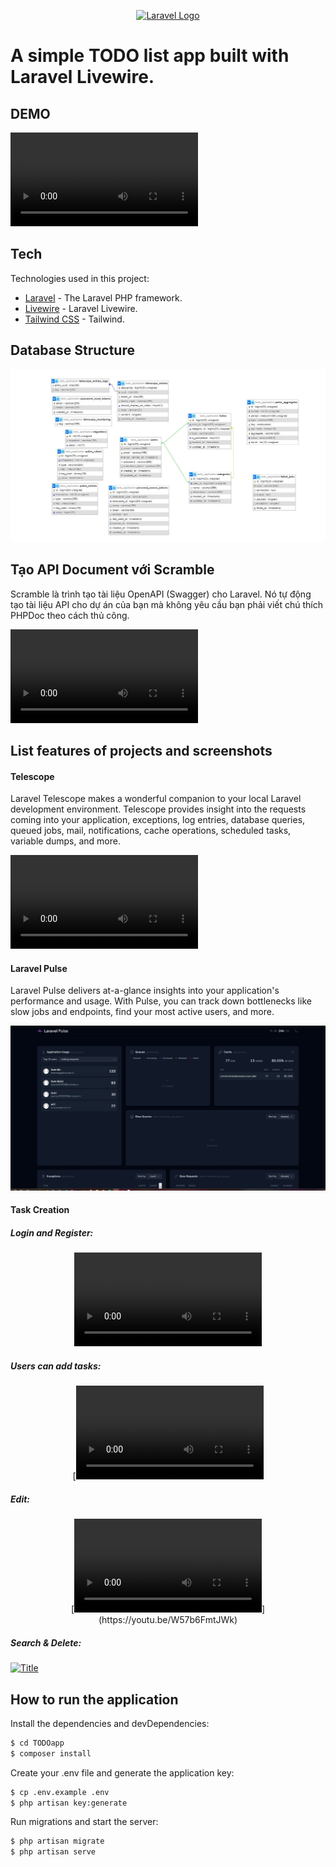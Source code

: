 <p align="center"><a href="https://laravel.com" target="_blank"><img src="https://raw.githubusercontent.com/laravel/art/master/logo-lockup/5%20SVG/2%20CMYK/1%20Full%20Color/laravel-logolockup-cmyk-red.svg" width="400" alt="Laravel Logo"></a></p>

# A simple TODO list app built with Laravel Livewire.

## DEMO

[<video src="Laravel%20-%20Google%20Chrome%202023-12-26%2006-46-13.mp4" controls title="Title"></video>
](https://youtu.be/-DKK26qnymQ)

## Tech

Technologies used in this project:

- [Laravel](https://github.com/laravel/laravel) - The Laravel PHP framework.
- [Livewire](https://github.com/livewire/livewire) - Laravel Livewire.
- [Tailwind CSS](https://github.com/tailwindlabs/tailwindcss) - Tailwind.

## Database Structure

<p align="center">

![Alt text](db-1.JPG)

</p>

## Tạo API Document với Scramble

Scramble là trình tạo tài liệu OpenAPI (Swagger) cho Laravel. Nó tự động tạo tài liệu API cho dự án của bạn mà không yêu cầu bạn phải viết chú thích PHPDoc theo cách thủ công.

<p align="center">

[<video src="Laravel%20-%20API%20Docs%20-%20Google%20Chrome%202023-12-26%2007-00-20.mp4" controls title="Title"></video>](https://youtu.be/CJ5p4eibqzg)

</p>

## List features of projects and screenshots

#### Telescope

Laravel Telescope makes a wonderful companion to your local Laravel development environment. Telescope provides insight into the requests coming into your application, exceptions, log entries, database queries, queued jobs, mail, notifications, cache operations, scheduled tasks, variable dumps, and more.

<p align="center">
  
  [<video src="Requests%20-%20Telescope%20-%20Google%20Chrome%202023-12-26%2007-04-01.mp4" controls title="Title"></video>](https://youtu.be/8B1Tx4Unjyc)

</p>

#### Laravel Pulse

Laravel Pulse delivers at-a-glance insights into your application's performance and usage. With Pulse, you can track down bottlenecks like slow jobs and endpoints, find your most active users, and more.

<p align="center">

 ![Alt text](Capture.JPG)

</p>

#### Task Creation

##### Login and Register:

<p align="center"

  [<video src="Laravel%20-%20Google%20Chrome%202023-12-26%2007-08-07.mp4" controls title="Title"></video>](https://youtu.be/MQ33vvgpltE)

</p>

##### Users can add tasks:

<p align="center">
  [<video src="Laravel%20-%20Google%20Chrome%202023-12-26%2007-10-00.mp4">](https://youtu.be/wmvVXZPw010)
</p>

##### Edit:

<p align="center">
  [<video src="Laravel%20-%20Google%20Chrome%202023-12-26%2007-10-58.mp4" controls title="Title"></video>](https://youtu.be/W57b6FmtJWk)
</p>

##### Search & Delete:

<p align="center">

  [<img src="Laravel%20-%20Google%20Chrome%202023-12-26%2007-11-36.mp4" controls title="Title"></img>](https://youtu.be/YO0Gj7VBJls)

</p>

## How to run the application

Install the dependencies and devDependencies:

```sh
$ cd TODOapp
$ composer install
```

Create your .env file and generate the application key:

```sh
$ cp .env.example .env
$ php artisan key:generate
```

Run migrations and start the server:

```sh
$ php artisan migrate
$ php artisan serve
```


